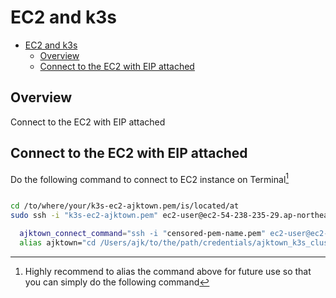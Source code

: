 # EC2 and k3s

<!-- TOC -->

- [EC2 and k3s](#ec2-and-k3s)
  - [Overview](#overview)
  - [Connect to the EC2 with EIP attached](#connect-to-the-ec2-with-eip-attached)

<!-- /TOC -->

## Overview

Connect to the EC2 with EIP attached

## Connect to the EC2 with EIP attached

Do the following command to connect to EC2 instance on Terminal[^1]
```sh

cd /to/where/your/k3s-ec2-ajktown.pem/is/located/at
sudo ssh -i "k3s-ec2-ajktown.pem" ec2-user@ec2-54-238-235-29.ap-northeast-1.compute.amazonaws.com

```

[^1]: Highly recommend to alias the command above for future use so that you can simply do the following command
  ```sh
    ajktown_connect_command="ssh -i "censored-pem-name.pem" ec2-user@ec2-censored-ip-address.ap-northeast-1.compute.amazonaws.com"
    alias ajktown="cd /Users/ajk/to/the/path/credentials/ajktown_k3s_cluster && $ajktown_connect_command"
  ```